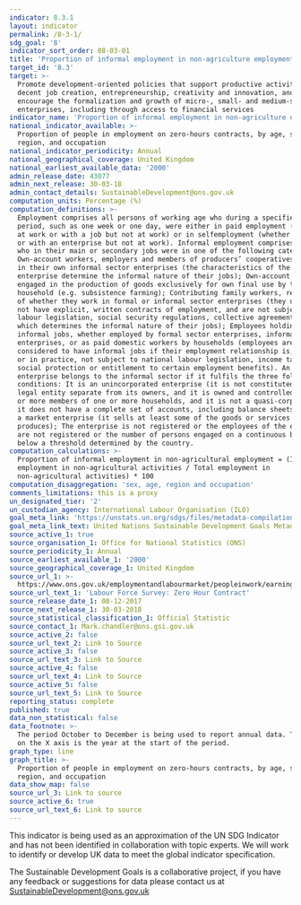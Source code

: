 ```yaml
---
indicator: 8.3.1
layout: indicator
permalink: /8-3-1/
sdg_goal: '8'
indicator_sort_order: 08-03-01
title: 'Proportion of informal employment in non-agriculture employment, by sex'
target_id: '8.3'
target: >-
  Promote development-oriented policies that support productive activities,
  decent job creation, entrepreneurship, creativity and innovation, and
  encourage the formalization and growth of micro-, small- and medium-sized
  enterprises, including through access to financial services
indicator_name: 'Proportion of informal employment in non-agriculture employment, by sex'
national_indicator_available: >-
  Proportion of people in employment on zero-hours contracts, by age, sex,
  region, and occupation 
national_indicator_periodicity: Annual
national_geographical_coverage: United Kingdom
national_earliest_available_data: '2000'
admin_release_date: 43077
admin_next_release: 30-03-18
admin_contact_details: SustainableDevelopment@ons.gov.uk
computation_units: Percentage (%)
computation_definitions: >-
  Employment comprises all persons of working age who during a specified brief
  period, such as one week or one day, were either in paid employment (whether
  at work or with a job but not at work) or in selfemployment (whether at work
  or with an enterprise but not at work). Informal employment comprises persons
  who in their main or secondary jobs were in one of the following categories:
  Own-account workers, employers and members of producers’ cooperatives employed
  in their own informal sector enterprises (the characteristics of the
  enterprise determine the informal nature of their jobs); Own-account workers
  engaged in the production of goods exclusively for own final use by their
  household (e.g. subsistence farming); Contributing family workers, regardless
  of whether they work in formal or informal sector enterprises (they usually do
  not have explicit, written contracts of employment, and are not subject to
  labour legislation, social security regulations, collective agreements, etc.,
  which determines the informal nature of their jobs); Employees holding
  informal jobs, whether employed by formal sector enterprises, informal sector
  enterprises, or as paid domestic workers by households (employees are
  considered to have informal jobs if their employment relationship is, in law
  or in practice, not subject to national labour legislation, income taxation,
  social protection or entitlement to certain employment benefits). An
  enterprise belongs to the informal sector if it fulfils the three following
  conditions: It is an unincorporated enterprise (it is not constituted as a
  legal entity separate from its owners, and it is owned and controlled by one
  or more members of one or more households, and it is not a quasi-corporation:
  it does not have a complete set of accounts, including balance sheets); It is
  a market enterprise (it sells at least some of the goods or services it
  produces); The enterprise is not registered or the employees of the enterprise
  are not registered or the number of persons engaged on a continuous basis is
  below a threshold determined by the country.
computation_calculations: >-
  Proportion of informal employment in non-agricultural employment = (Informal
  employment in non-agricultural activities / Total employment in
  non-agricultural activities) * 100
computation_disaggregation: 'sex, age, region and occupation'
comments_limitations: this is a proxy
un_designated_tier: '2'
un_custodian_agency: International Labour Organisation (ILO)
goal_meta_link: 'https://unstats.un.org/sdgs/files/metadata-compilation/Metadata-Goal-8.pdf'
goal_meta_link_text: United Nations Sustainable Development Goals Metadata (PDF 231 KB)
source_active_1: true
source_organisation_1: Office for National Statistics (ONS)
source_periodicity_1: Annual
source_earliest_available_1: '2000'
source_geographical_coverage_1: United Kingdom
source_url_1: >-
  https://www.ons.gov.uk/employmentandlabourmarket/peopleinwork/earningsandworkinghours/datasets/zerohourssummarydatatables
source_url_text_1: 'Labour Force Survey: Zero Hour Contract'
source_release_date_1: 08-12-2017
source_next_release_1: 30-03-2018
source_statistical_classification_1: Official Statistic
source_contact_1: Mark.chandler@ons.gsi.gov.uk
source_active_2: false
source_url_text_2: Link to Source
source_active_3: false
source_url_text_3: Link to Source
source_active_4: false
source_url_text_4: Link to Source
source_active_5: false
source_url_text_5: Link to Source
reporting_status: complete
published: true
data_non_statistical: false
data_footnote: >-
  The period October to December is being used to report annual data. The date
  on the X axis is the year at the start of the period.
graph_type: line
graph_title: >-
  Proportion of people in employment on zero-hours contracts, by age, sex,
  region, and occupation 
data_show_map: false
source_url_3: Link to source
source_active_6: true
source_url_text_6: Link to source
---
```

This indicator is being used as an approximation of the UN SDG Indicator and has not been identified in collaboration with topic experts. We will work to identify or develop UK data to meet the global indicator specification.
  
The Sustainable Development Goals is a collaborative project, if you have any feedback or suggestions for data please contact us at <SustainableDevelopment@ons.gov.uk>
